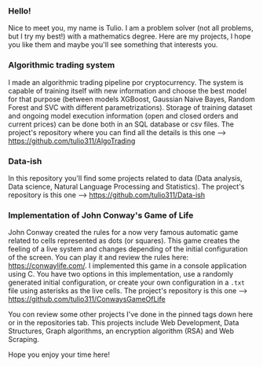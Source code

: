 ### Hello!

Nice to meet you, my name is Tulio. I am a problem solver (not all problems, but I try my best!) with a mathematics degree. Here are my projects, I hope you like them and maybe you'll see something that interests you.

### Algorithmic trading system

I made an algorithmic trading pipeline por cryptocurrency. The system is capable of training itself with new information and choose the best model for that purpose (between models XGBoost, Gaussian Naive Bayes, Random Forest and SVC with different parametrizations). Storage of training dataset and ongoing model execution information (open and closed orders and current prices) can be done both in an SQL database or csv files. The project's repository where you can find all the details is this one --> https://github.com/tulio311/AlgoTrading

### Data-ish

In this repository you'll find some projects related to data (Data analysis, Data science, Natural Language Processing and Statistics). The project's repository is this one --> https://github.com/tulio311/Data-ish

### Implementation of John Conway's Game of Life

John Conway created the rules for a now very famous automatic game related to cells represented as dots (or squares). This game creates the feeling of a live system and changes depending of the initial configuration of the screen. You can play it and review the rules here: https://conwaylife.com/. I implemented this game in a console application using C. You have two options in this implementation, use a randomly generated initial configuration, or create your own configuration in a `.txt` file using asterisks as the live cells. The project's repository is this one --> https://github.com/tulio311/ConwaysGameOfLife

You con review some other projects I've done in the pinned tags down here or in the repositories tab. This projects include Web Development, Data Structures, Graph algorithms, an encryption algorithm (RSA) and Web Scraping. 

Hope you enjoy your time here!

 















<!--
**tulio311/tulio311** is a ✨ _special_ ✨ repository because its `README.md` (this file) appears on your GitHub profile.

Here are some ideas to get you started:

- 🔭 I’m currently working on ...
- 🌱 I’m currently learning ...
- 👯 I’m looking to collaborate on ...
- 🤔 I’m looking for help with ...
- 💬 Ask me about ...
- 📫 How to reach me: ...
- 😄 Pronouns: ...
- ⚡ Fun fact: ...
-->
